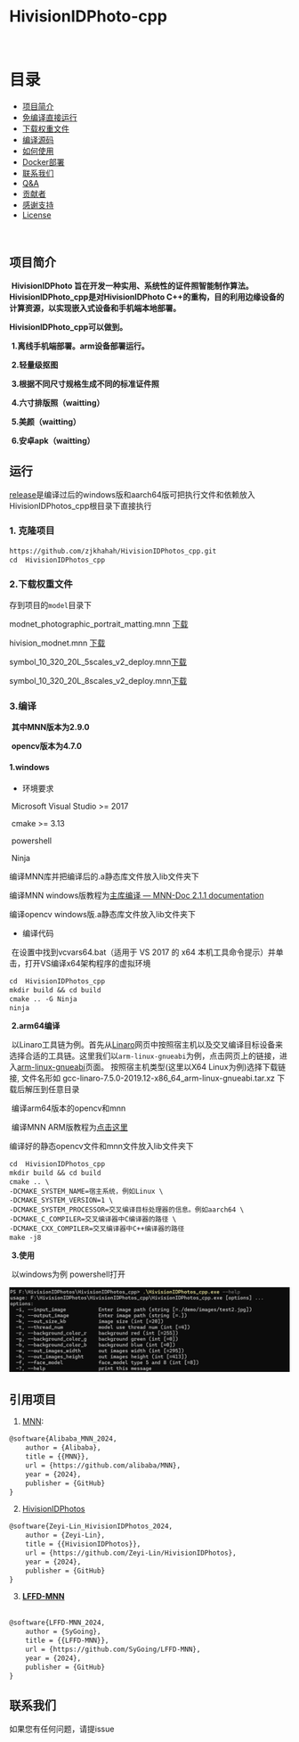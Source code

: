 # 						HivisionIDPhoto-cpp






<br>

# 目录


- [项目简介](#项目简介)
- [免编译直接运行](#运行)
- [下载权重文件](#下载权重文件)
- [编译源码](#3.编译)
- [如何使用](#️3.使用)
- [Docker部署](#-docker-部署)
- [联系我们](#-联系我们)
- [Q&A](#qa)
- [贡献者](#贡献者)
- [感谢支持](#感谢支持)
- [License](#lincese)

<br>










## 项目简介

​	**HivisionIDPhoto 旨在开发一种实用、系统性的证件照智能制作算法。HivisionIDPhoto_cpp是对HivisionIDPhoto C++的重构，目的利用边缘设备的计算资源，以实现嵌入式设备和手机端本地部署。**

**HivisionIDPhoto_cpp可以做到。**

​	**1.离线手机端部署。arm设备部署运行。**

​	**2.轻量级抠图**

​	**3.根据不同尺寸规格生成不同的标准证件照**

​	**4.六寸排版照（waitting）**

​	**5.美颜（waitting）**

​	**6.安卓apk（waitting）**






## 运行



[release](https://github.com/zjkhahah/HivisionIDPhotos_cpp/releases/tag/file)是编译过后的windows版和aarch64版可把执行文件和依赖放入HivisionIDPhotos_cpp根目录下直接执行


### 	**1. 克隆项目**

```
https://github.com/zjkhahah/HivisionIDPhotos_cpp.git
cd  HivisionIDPhotos_cpp
```



### **2.下载权重文件**

存到项目的`model`目录下

modnet_photographic_portrait_matting.mnn [下载](https://github.com/zjkhahah/HivisionIDPhotos-cpp/releases/tag/v1.0/modnet_photographic_portrait_matting.mnn)

hivision_modnet.mnn [下载](https://github.com/zjkhahah/HivisionIDPhotos-cpp/releases/tag/v1.0/mnn_hivision_modnet.mnn)

symbol_10_320_20L_5scales_v2_deploy.mnn[下载](https://github.com/zjkhahah/HivisionIDPhotos-cpp/releases/tag/v1.0/symbol_10_320_20L_5scales_v2_deploy.mnn)

symbol_10_320_20L_8scales_v2_deploy.mnn[下载](https://github.com/zjkhahah/HivisionIDPhotos-cpp/releases/tag/v1.0/symbol_10_320_20L_8scales_v2_deploy.mnn)







### 	**3.编译**

​		**其中MNN版本为2.9.0**

​		**opencv版本为4.7.0**

#### 	**1.windows**

- 环境要求

​		Microsoft Visual Studio >= 2017

​		cmake >= 3.13

​		powershell

​		Ninja

编译MNN库并把编译后的.a静态库文件放入lib文件夹下

编译MNN windows版教程为[主库编译 — MNN-Doc 2.1.1 documentation](https://mnn-docs.readthedocs.io/en/latest/compile/engine.html)

编译opencv windows版.a静态库文件放入lib文件夹下

- 编译代码

​	在设置中找到vcvars64.bat（适用于 VS 2017 的 x64 本机工具命令提示）并单击，打开VS编译x64架构程序的虚拟环境

```
cd  HivisionIDPhotos_cpp
mkdir build && cd build
cmake .. -G Ninja
ninja
```

​	**2.arm64编译**

​	以Linaro工具链为例。首先从[Linaro](https://releases.linaro.org/components/toolchain/binaries/latest-7/)网页中按照宿主机以及交叉编译目标设备来选择合适的工具链。这里我们以`arm-linux-gnueabi`为例，点击网页上的链接，进入[arm-linux-gnueabi](https://releases.linaro.org/components/toolchain/binaries/latest-7/arm-linux-gnueabi/)页面。 按照宿主机类型(这里以X64 Linux为例)选择下载链接, 文件名形如 gcc-linaro-7.5.0-2019.12-x86_64_arm-linux-gnueabi.tar.xz 下载后解压到任意目录

​	编译arm64版本的opencv和mnn

​	编译MNN ARM版教程为[点击这里](https://mnn-docs.readthedocs.io/en/latest/compile/engine.html)

编译好的静态opencv文件和mnn文件放入lib文件夹下

```
cd  HivisionIDPhotos_cpp
mkdir build && cd build
cmake .. \
-DCMAKE_SYSTEM_NAME=宿主系统，例如Linux \
-DCMAKE_SYSTEM_VERSION=1 \
-DCMAKE_SYSTEM_PROCESSOR=交叉编译目标处理器的信息。例如aarch64 \
-DCMAKE_C_COMPILER=交叉编译器中C编译器的路径 \
-DCMAKE_CXX_COMPILER=交叉编译器中C++编译器的路径
make -j8
```



​	**3.使用**

​	以windows为例 powershell打开

![image-20240917134011147](./images/1.png)







## 引用项目

1. [MNN](https://github.com/alibaba/MNN):

```
@software{Alibaba_MNN_2024,
    author = {Alibaba},
    title = {{MNN}},
    url = {https://github.com/alibaba/MNN},
    year = {2024},
    publisher = {GitHub}
}
```

2. [HivisionIDPhotos](https://github.com/Zeyi-Lin/HivisionIDPhotos)

```
@software{Zeyi-Lin_HivisionIDPhotos_2024,
    author = {Zeyi-Lin},
    title = {{HivisionIDPhotos}},
    url = {https://github.com/Zeyi-Lin/HivisionIDPhotos},
    year = {2024},
    publisher = {GitHub}
}
```

3. **[LFFD-MNN](https://github.com/SyGoing/LFFD-MNN)**

```

@software{LFFD-MNN_2024,
    author = {SyGoing},
    title = {{LFFD-MNN}},
    url = {https://github.com/SyGoing/LFFD-MNN},
    year = {2024},
    publisher = {GitHub}
}

```



##  联系我们

如果您有任何问题，请提issue

